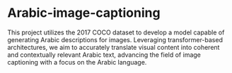 # Arabic-image-captioning
This project utilizes the 2017 COCO dataset to develop a model capable of generating Arabic descriptions for images. Leveraging transformer-based architectures, we aim to accurately translate visual content into coherent and contextually relevant Arabic text, advancing the field of image captioning with a focus on the Arabic language. 
